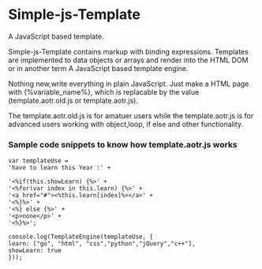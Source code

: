 # Simple-js-Template
A JavaScript based template.

Simple-js-Template contains markup with binding expressions. Templates are implemented to data objects or arrays and render into the HTML DOM or in another term A JavaScript based template engine.

Nothing new,write everything in plain JavaScript.
Just make a HTML page with {%variable_name%}, which is replacable by the value (template.aotr.old.js or template.aotr.js).

The template.aotr.old.js is for amatuer users while the template.aotr.js is for advanced users working with object,loop, if else and other functionality.

### Sample code snippets to know how template.aotr.js works
```
var templateUse = 
'have to learn this Year :' +

'<%if(this.showLearn) {%>' +
'<%for(var index in this.learn) {%>' + 
'<a href="#"><%this.learn[index]%></a>' +
'<%}%>' +
'<%} else {%>' +
'<p>none</p>' +
'<%}%>';

console.log(TemplateEngine(templateUse, {
learn: ["go", "html", "css","python","jQuery","c++"],
showLearn: true
}));
```
